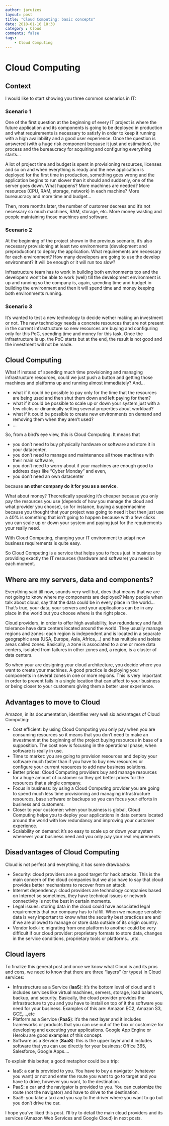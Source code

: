 ```yaml
---
author: jaruizes
layout: post
title: "Cloud Computing: basic concepts"
date: 2018-01-16 18:30
category : Cloud
comments: false
tags:
    - Cloud Computing
---
```


# Cloud Computing

## Context

I would like to start showing you three common scenarios in IT:

### Scenario 1

One of the first question at the beginning of every IT project is where the future application and its components is going to be deployed in production and what requirements is necessary to satisfy in order to keep it running with a high availability and a good user experience. Once the question is answered (with a huge risk component because it just and estimation), the process and the bureaucracy for acquiring and configuring everything starts...

A lot of project time and budget is spent in provisioning resources, licenses and so on and when everything is ready and the new application is deployed for the first time in production,  something goes wrong and the application begins to run slower than it should and suddenly, one of the server goes down. What happens? More machines are needed? More resources (CPU, RAM, storage, network) in each machine? More bureaucracy and more time and budget…

Then, more months later, the number of customer decrees and it’s not necessary so much machines, RAM, storage, etc. More money wasting and people maintaining those machines and software.


### Scenario 2

At the beginning of the project shown in the previous scenario, it’s also necessary provisioning at least two environments (development and preproduction) to deploy the application. What requirements are necessary for each environment? How many developers are going to use the develop environment? It will be enough or it will run too slow?

Infrastructure team has to work in building both environments too and the developers won’t be able to work (well) till the development environment is up and running so the company is, again, spending time and budget in building the environment and then it will spend time and money keeping both environments running.


### Scenario 3

It’s wanted to test a new technology to decide wether making an investment or not. The new technology needs a concrete resources that are not present in the current infrastructure so new resources are buying and configuring only for this PoC, spending time and money for this task. Once the infrastructure is up, the PoC starts but at the end, the result is not good and the investment will not be made.

## Cloud Computing

What if instead of spending much time provisioning and managing infrastructure resources, could we just push a button and getting those machines and platforms up and running almost immediately? And…

- what if it could be possible to pay only for the time that the resources are being used and then shut them down and left paying for them?
- what if it could be possible to scale up or down your system just with a few clicks or dinamically setting several properties about workload?
- what if it could be possible to create new environments on demand and removing them when they aren’t used?
- …

So, from a bird’s eye view, this is Cloud Computing. It means that

- you don’t need to buy physically hardware or software and store it in your datacenter,
- you don’t need to manage and maintenance all those machines with their main software,
- you don’t need to worry about if your machines are enough good to address days like “Cyber Monday” and even,
- you don’t need an own datacenter

because **an other company do it for you as a service**.

What about money? Theoretically speaking it’s cheaper because you only pay the resources you use (depends of how you manage the cloud and what provider you choose), so for instance, buying a supermachine because you thought that your project was going to need it but then just use a 40% is something that isn’t going to happen because with a few clicks you can scale up or down your system and paying just for the requirements your really need.

With Cloud Computing, changing your IT environment to adapt new business requirements is quite easy.

So Cloud Computing is a service that helps you to focus just in business by providing exactly the IT resources (hardware and software) you need in each moment.

## Where are my servers, data and components?

Everything said till now, sounds very well but, does that means that we are not going to know where my components are deployed? Many people when talk about cloud, say that the data could be in every place in the world…That’s true, your data, your servers and your applications can be in any place in the world but you choose where is the right place.

Cloud providers, in order to offer high availability, low redundancy and fault tolerance have data centers located around the world. They usually manage regions and zones: each region is independent and is located in a separate geographic area (USA, Europe, Asia, Africa,…) and has multiple and isolate areas called zones. Basically, a zone is associated to a one or more data centers, isolated from failures in other zones and, a region, is a cluster of data centers.

So when your are designing your cloud architecture, you decide where you want to create your machines. A good practice is deploying your components in several zones in one or more regions. This is very important in order to prevent fails in a single location that can affect to your business or being closer to your customers giving them a better user experience.

## Advantages to move to Cloud

Amazon, in its documentation, identifies very well six advantages of Cloud Computing:

- Cost efficient: by using Cloud Computing you only pay when you are consuming resources so it means that you don’t need to make an investment at the beginning of the project buying resources in base of a supposition. The cost now is focusing in the operational phase, when software is really in use.
- Time to market: you are going to provision resources and deploy your software much faster than if you have to buy new resources or configure your current resources to add new business solutions.
- Better prices: Cloud Computing providers buy and manage resources for a huge amount of customer so they get better prices for the resources that a single company.
- Focus in business: by using a Cloud Computing provider you are going to spend much less time provisioning and managing infrastructure resources, base software or backups so you can focus your efforts in business and customers.
- Closer to your customer: when your business is global, Cloud Computing helps you to deploy your applications in data centers located around the world with low redundancy and improving your customer experience.
- Scalability on demand: it’s so easy to scale up or down your system whenever your business need and you only pay your real requirements


## Disadvantages of Cloud Computing

Cloud is not perfect and everything, it has some drawbacks:

- Security: cloud providers are a good target for hack attacks. This is the main concern of the cloud companies but we also have to say that cloud provides better mechanisms to recover from an attack.
- Internet dependency: cloud providers are technology companies based on Internet so sometimes, they have technical issues or network connectivity is not the best in certain moments.
- Legal issues: storing data in the cloud could have associated legal requirements that our company has to fulfill. When we manage sensible data is very important to know what the security best practices are and if we are allowed to manage or store data outside of its origin country.
- Vendor lock-in: migrating from one platform to another could be very difficult if our cloud provider: proprietary formats to store data, changes in the service conditions, proprietary tools or platforms…,etc.


## Cloud layers

To finalize this general post and once we know what Cloud is and its pros and cons, we need to know that there are three “layers” (or types) in Cloud services:

- Infrastructure as a Service (**IaaS**): it’s the bottom level of cloud and it includes services like virtual machines, servers, storage, load balancers, backup, and security. Basically, the cloud provider provides the infrastructure to you and you have to install on top of it the software you need for your business. Examples of this are: Amazon EC2, Amazon S3, GCE,…,etc
- Platform as a Service (**PaaS**): it’s the next layer and it includes frameworks or products that you can use out of the box or customize for developing and executing your applications.  Google App Engine or Heroku are good examples of this concept.
- Software as a Service (**SaaS**): this is the upper layer and it includes software that you can use directly for your business: Office 365, Salesforce, Google Apps….

To explain this better, a good metaphor could be a trip:

- IaaS: a car is provided to you. You have to buy a navigator (whatever you want) or not and enter the route you want to go to target and you have to drive, however you want, to the destination.
- PaaS: a car and the navigator is provided to you. You can customize the route (not the navigator) and have to drive to the destination.
- SaaS: you take a taxi and you say to the driver where you want to go but you don’t drive the car.


I hope you’ve liked this post. I’ll try to detail the main cloud providers and its services (Amazon Web Services and Google Cloud) in next posts.




